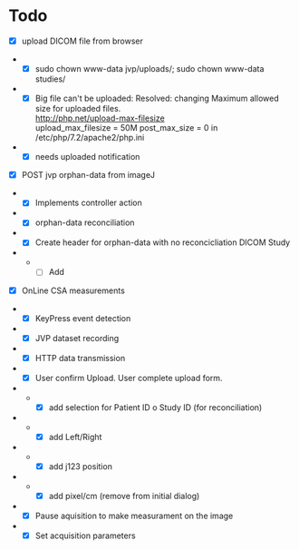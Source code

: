 # Todo
- [x] upload DICOM file from browser
- - [x]  sudo chown www-data jvp/uploads/; sudo chown www-data studies/
- - [x] Big file can't be uploaded:
    Resolved: changing 
    Maximum allowed size for uploaded files.                                                         
    http://php.net/upload-max-filesize                                                               
    upload_max_filesize = 50M
    post_max_size =	0
    in /etc/php/7.2/apache2/php.ini 
- - [x]  needs uploaded notification
- [x] POST jvp orphan-data from imageJ
- - [x] Implements controller action
- - [x] orphan-data reconciliation
- - [x] Create header for orphan-data with no reconcicliation DICOM Study
- - - [ ] Add 
- [x] OnLine CSA measurements
- - [x] KeyPress event detection
- - [x] JVP dataset recording
- - [x] HTTP data transmission
- - [x] User confirm Upload. User complete upload form.
- - - [x] add selection for Patient ID o Study ID (for reconciliation)
- - - [x] add  Left/Right
- - - [x] add  j123 position
- - - [x] add  pixel/cm (remove from initial dialog)
- - [x] Pause aquisition to make measurament on the image
- - [x] Set acquisition parameters
